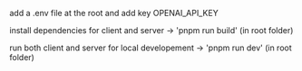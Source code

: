 add a .env file at the root and add key OPENAI_API_KEY

install dependencies for client and server -> 'pnpm run build' (in root folder)

run both client and server for local developement -> 'pnpm run dev' (in root folder)
